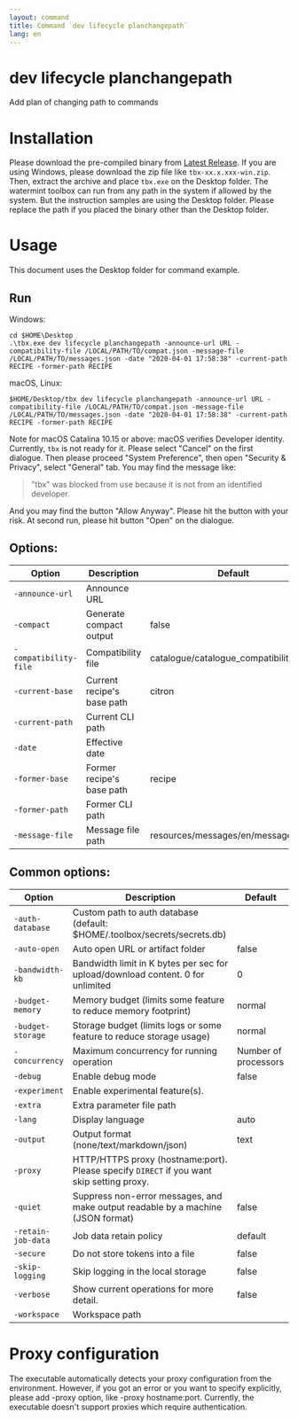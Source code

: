 ```yaml
---
layout: command
title: Command `dev lifecycle planchangepath`
lang: en
---
```


# dev lifecycle planchangepath

Add plan of changing path to commands 

# Installation

Please download the pre-compiled binary from [Latest Release](https://github.com/watermint/toolbox/releases/latest). If you are using Windows, please download the zip file like `tbx-xx.x.xxx-win.zip`. Then, extract the archive and place `tbx.exe` on the Desktop folder. 
The watermint toolbox can run from any path in the system if allowed by the system. But the instruction samples are using the Desktop folder. Please replace the path if you placed the binary other than the Desktop folder.

# Usage

This document uses the Desktop folder for command example.

## Run

Windows:
```
cd $HOME\Desktop
.\tbx.exe dev lifecycle planchangepath -announce-url URL -compatibility-file /LOCAL/PATH/TO/compat.json -message-file /LOCAL/PATH/TO/messages.json -date "2020-04-01 17:58:38" -current-path RECIPE -former-path RECIPE
```

macOS, Linux:
```
$HOME/Desktop/tbx dev lifecycle planchangepath -announce-url URL -compatibility-file /LOCAL/PATH/TO/compat.json -message-file /LOCAL/PATH/TO/messages.json -date "2020-04-01 17:58:38" -current-path RECIPE -former-path RECIPE
```

Note for macOS Catalina 10.15 or above: macOS verifies Developer identity. Currently, `tbx` is not ready for it. Please select "Cancel" on the first dialogue. Then please proceed "System Preference", then open "Security & Privacy", select "General" tab.
You may find the message like:
> "tbx" was blocked from use because it is not from an identified developer.

And you may find the button "Allow Anyway". Please hit the button with your risk. At second run, please hit button "Open" on the dialogue.

## Options:

| Option                | Description                | Default                                |
|-----------------------|----------------------------|----------------------------------------|
| `-announce-url`       | Announce URL               |                                        |
| `-compact`            | Generate compact output    | false                                  |
| `-compatibility-file` | Compatibility file         | catalogue/catalogue_compatibility.json |
| `-current-base`       | Current recipe's base path | citron                                 |
| `-current-path`       | Current CLI path           |                                        |
| `-date`               | Effective date             |                                        |
| `-former-base`        | Former recipe's base path  | recipe                                 |
| `-former-path`        | Former CLI path            |                                        |
| `-message-file`       | Message file path          | resources/messages/en/messages.json    |

## Common options:

| Option             | Description                                                                               | Default              |
|--------------------|-------------------------------------------------------------------------------------------|----------------------|
| `-auth-database`   | Custom path to auth database (default: $HOME/.toolbox/secrets/secrets.db)                 |                      |
| `-auto-open`       | Auto open URL or artifact folder                                                          | false                |
| `-bandwidth-kb`    | Bandwidth limit in K bytes per sec for upload/download content. 0 for unlimited           | 0                    |
| `-budget-memory`   | Memory budget (limits some feature to reduce memory footprint)                            | normal               |
| `-budget-storage`  | Storage budget (limits logs or some feature to reduce storage usage)                      | normal               |
| `-concurrency`     | Maximum concurrency for running operation                                                 | Number of processors |
| `-debug`           | Enable debug mode                                                                         | false                |
| `-experiment`      | Enable experimental feature(s).                                                           |                      |
| `-extra`           | Extra parameter file path                                                                 |                      |
| `-lang`            | Display language                                                                          | auto                 |
| `-output`          | Output format (none/text/markdown/json)                                                   | text                 |
| `-proxy`           | HTTP/HTTPS proxy (hostname:port). Please specify `DIRECT` if you want skip setting proxy. |                      |
| `-quiet`           | Suppress non-error messages, and make output readable by a machine (JSON format)          | false                |
| `-retain-job-data` | Job data retain policy                                                                    | default              |
| `-secure`          | Do not store tokens into a file                                                           | false                |
| `-skip-logging`    | Skip logging in the local storage                                                         | false                |
| `-verbose`         | Show current operations for more detail.                                                  | false                |
| `-workspace`       | Workspace path                                                                            |                      |

# Proxy configuration

The executable automatically detects your proxy configuration from the environment. However, if you got an error or you want to specify explicitly, please add -proxy option, like -proxy hostname:port. Currently, the executable doesn't support proxies which require authentication.


